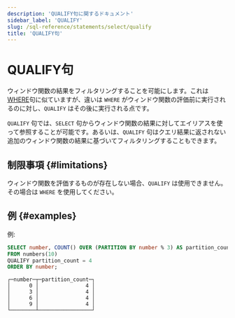 ```yaml
---
description: 'QUALIFY句に関するドキュメント'
sidebar_label: 'QUALIFY'
slug: /sql-reference/statements/select/qualify
title: 'QUALIFY句'
---
```



# QUALIFY句

ウィンドウ関数の結果をフィルタリングすることを可能にします。これは[WHERE](../../../sql-reference/statements/select/where.md)句に似ていますが、違いは `WHERE` がウィンドウ関数の評価前に実行されるのに対し、`QUALIFY` はその後に実行される点です。

`QUALIFY` 句では、`SELECT` 句からウィンドウ関数の結果に対してエイリアスを使って参照することが可能です。あるいは、`QUALIFY` 句はクエリ結果に返されない追加のウィンドウ関数の結果に基づいてフィルタリングすることもできます。

## 制限事項 {#limitations}

ウィンドウ関数を評価するものが存在しない場合、`QUALIFY` は使用できません。その場合は `WHERE` を使用してください。

## 例 {#examples}

例:

```sql
SELECT number, COUNT() OVER (PARTITION BY number % 3) AS partition_count
FROM numbers(10)
QUALIFY partition_count = 4
ORDER BY number;
```

```text
┌─number─┬─partition_count─┐
│      0 │               4 │
│      3 │               4 │
│      6 │               4 │
│      9 │               4 │
└────────┴─────────────────┘
```
